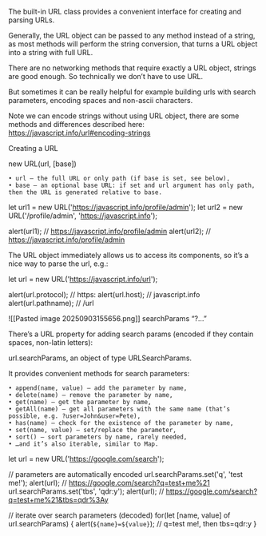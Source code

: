 The built-in URL class provides a convenient interface for creating and parsing URLs.

Generally, the URL object can be passed to any method instead of a string, as most methods will perform the string conversion, that turns a URL object into a string with full URL.

There are no networking methods that require exactly a URL object, strings are good enough. So technically we don’t have to use URL. 

But sometimes it can be really helpful for example building urls with search parameters, encoding spaces and non-ascii characters.

Note we can encode strings without using URL object, there are some methods and differences described here: https://javascript.info/url#encoding-strings

Creating a URL

new URL(url, [base])

	• url – the full URL or only path (if base is set, see below),
	• base – an optional base URL: if set and url argument has only path, then the URL is generated relative to base.


let url1 = new URL('https://javascript.info/profile/admin');
let url2 = new URL('/profile/admin', 'https://javascript.info');
 
alert(url1); // https://javascript.info/profile/admin
alert(url2); // https://javascript.info/profile/admin


The URL object immediately allows us to access its components, so it’s a nice way to parse the url, e.g.:
 
let url = new URL('https://javascript.info/url');
 
alert(url.protocol); // https:
alert(url.host);     // javascript.info
alert(url.pathname); // /url

![[Pasted image 20250903155656.png]]
searchParams “?…”

There’s a URL property for adding search params (encoded if they contain spaces, non-latin letters): 

url.searchParams, an object of type URLSearchParams.
 
It provides convenient methods for search parameters:
 
	• append(name, value) – add the parameter by name,
	• delete(name) – remove the parameter by name,
	• get(name) – get the parameter by name,
	• getAll(name) – get all parameters with the same name (that’s possible, e.g. ?user=John&user=Pete),
	• has(name) – check for the existence of the parameter by name,
	• set(name, value) – set/replace the parameter,
	• sort() – sort parameters by name, rarely needed,
	• …and it’s also iterable, similar to Map.

let url = new URL('https://google.com/search');

// parameters are automatically encoded
url.searchParams.set('q', 'test me!');
alert(url); // https://google.com/search?q=test+me%21
url.searchParams.set('tbs', 'qdr:y');
alert(url); // https://google.com/search?q=test+me%21&tbs=qdr%3Ay

// iterate over search parameters (decoded)
for(let [name, value] of url.searchParams) {
  alert(`${name}=${value}`); // q=test me!, then tbs=qdr:y
}
